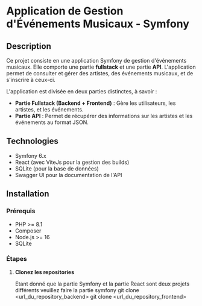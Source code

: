 # Application de Gestion d'Événements Musicaux - Symfony

## Description

Ce projet consiste en une application Symfony de gestion d'événements musicaux. Elle comporte une partie **fullstack** et une partie **API**. L'application permet de consulter et gérer des artistes, des événements musicaux, et de s'inscrire à ceux-ci.

L'application est divisée en deux parties distinctes, à savoir :
- **Partie Fullstack (Backend + Frontend)** : Gère les utilisateurs, les artistes, et les événements.
- **Partie API** : Permet de récupérer des informations sur les artistes et les événements au format JSON.

## Technologies

- Symfony 6.x
- React (avec ViteJs pour la gestion des builds)
- SQLite (pour la base de données)
- Swagger UI pour la documentation de l'API

## Installation

### Prérequis

- PHP >= 8.1
- Composer
- Node.js >= 16
- SQLite

### Étapes

1. **Clonez les repositories**

   Etant donné que la partie Symfony et la partie React sont deux projets différents veuillez faire la partie symfony
   git clone <url_du_repository_backend>
   git clone <url_du_repository_frontend>

